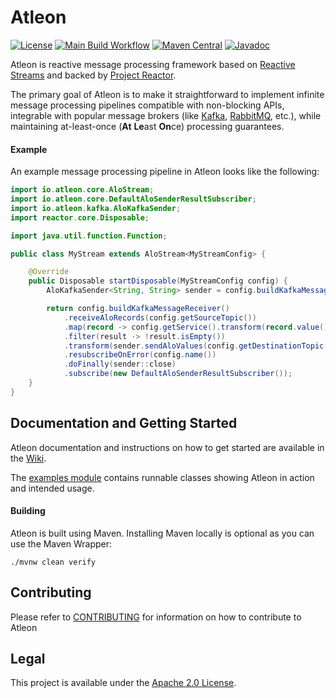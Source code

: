 # Atleon
[![License](https://img.shields.io/badge/License-Apache%202.0-blue.svg)](https://opensource.org/licenses/Apache-2.0)
[![Main Build Workflow](https://github.com/atleon/atleon/actions/workflows/build.yml/badge.svg?branch=main)](https://github.com/atleon/atleon/actions/workflows/build.yml)
[![Maven Central](https://maven-badges.herokuapp.com/maven-central/io.atleon/atleon-core/badge.svg?style=plastic)](https://mvnrepository.com/artifact/io.atleon)
[![Javadoc](https://javadoc.io/badge2/io.atleon/atleon-core/javadoc.svg)](https://javadoc.io/doc/io.atleon/atleon-core)

Atleon is reactive message processing framework based on [Reactive Streams](https://www.reactive-streams.org/) and backed by [Project Reactor](https://projectreactor.io/).

The primary goal of Atleon is to make it straightforward to implement infinite message processing pipelines compatible with non-blocking APIs, integrable with popular message brokers (like [Kafka](https://kafka.apache.org/), [RabbitMQ](https://www.rabbitmq.com/), etc.), while maintaining at-least-once (**At** **Le**ast **On**ce) processing guarantees.

#### Example
An example message processing pipeline in Atleon looks like the following:

```java
import io.atleon.core.AloStream;
import io.atleon.core.DefaultAloSenderResultSubscriber;
import io.atleon.kafka.AloKafkaSender;
import reactor.core.Disposable;

import java.util.function.Function;

public class MyStream extends AloStream<MyStreamConfig> {

    @Override
    public Disposable startDisposable(MyStreamConfig config) {
        AloKafkaSender<String, String> sender = config.buildKafkaMessageSender();

        return config.buildKafkaMessageReceiver()
            .receiveAloRecords(config.getSourceTopic())
            .map(record -> config.getService().transform(record.value()))
            .filter(result -> !result.isEmpty())
            .transform(sender.sendAloValues(config.getDestinationTopic(), message -> message.substring(0, 1)))
            .resubscribeOnError(config.name())
            .doFinally(sender::close)
            .subscribe(new DefaultAloSenderResultSubscriber());
    }
}
```

## Documentation and Getting Started
Atleon documentation and instructions on how to get started are available in the [Wiki](./wiki).

The [examples module](examples) contains runnable classes showing Atleon in action and intended usage.

#### Building

Atleon is built using Maven. Installing Maven locally is optional as you can use the Maven Wrapper:

```$bash
./mvnw clean verify
```

## Contributing

Please refer to [CONTRIBUTING](CONTRIBUTING.md) for information on how to contribute to Atleon

## Legal

This project is available under the [Apache 2.0 License](http://www.apache.org/licenses/LICENSE-2.0.html).